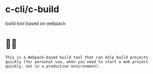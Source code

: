 # c-cli/c-build
build tool based on webpack

# 🔄🌞

`This is a Webpack-based build tool that can help build projects quickly (for personal use, when you need to start a web project quickly, not in a production environment).`